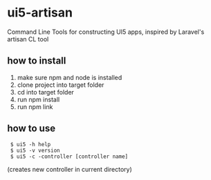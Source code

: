 # ui5-artisan
Command Line Tools for constructing UI5 apps, inspired by Laravel's artisan CL tool

## how to install

1. make sure npm and node is installed
2. clone project into target folder
3. cd into target folder
4. run npm install
5. run npm link

## how to use
```
 $ ui5 -h help
 $ ui5 -v version
 $ ui5 -c -controller [controller name]
```
(creates new controller in current directory)
